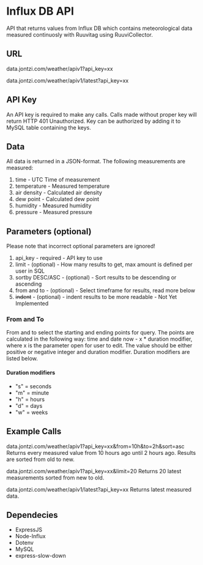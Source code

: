 # Influx DB API
API that returns values from Influx DB which contains meteorological data measured continuosly with Ruuvitag using RuuviCollector.

## URL
data.jontzi.com/weather/apiv1?api_key=xx

data.jontzi.com/weather/apiv1/latest?api_key=xx

## API Key
An API key is required to make any calls. Calls made without proper key will return HTTP 401 Unauthorized. Key can be authorized by adding it to MySQL table containing the keys.

## Data
All data is returned in a JSON-format. The following measurements are measured:
1. time - UTC Time of measurement
2. temperature - Measured temperature
3. air density - Calculated air density
4. dew point - Calculated dew point
5. humidity - Measured humidity
6. pressure - Measured pressure

## Parameters (optional)
Please note that incorrect optional parameters are ignored!
1. api_key - required - API key to use
2. limit - (optional) - How many results to get, max amount is defined per user in SQL
3. sortby DESC/ASC - (optional) - Sort results to be descending or ascending
4. from and to - (optional) - Select timeframe for results, read more below
4. ~~indent~~ - (optional) - indent results to be more readable - Not Yet Implemented

### From and To
From and to select the starting and ending points for query. The points are calculated in the following way: time and date now - x * duration modifier, where x is the parameter open for user to edit. The value should be either positive or negative integer and duration modifier. Duration modifiers are listed below.

#### Duration modifiers
- "s" = seconds
- "m" = minute
- "h" = hours
- "d" = days
- "w" = weeks

## Example Calls
data.jontzi.com/weather/apiv1?api_key=xx&from=10h&to=2h&sort=asc
Returns every measured value from 10 hours ago until 2 hours ago. Results are sorted from old to new.

data.jontzi.com/weather/apiv1?api_key=xx&limit=20
Returns 20 latest measurements sorted from new to old.

data.jontzi.com/weather/apiv1/latest?api_key=xx
Returns latest measured data.

## Dependecies
- ExpressJS
- Node-Influx
- Dotenv
- MySQL
- express-slow-down
